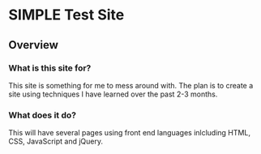 # SIMPLE Test Site
 
## Overview
 
### What is this site for?
 
This site is something for me to mess around with. The plan is to create a site using techniques I have learned over the past 2-3 months.
 
### What does it do?
 
This will have several pages using front end languages inlcluding HTML, CSS, JavaScript and jQuery. 
 